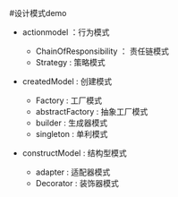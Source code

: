 #设计模式demo

- actionmodel ：行为模式
    - ChainOfResponsibility ： 责任链模式
    - Strategy : 策略模式

- createdModel : 创建模式
    - Factory : 工厂模式
    - abstractFactory : 抽象工厂模式
    - builder : 生成器模式
    - singleton : 单利模式

- constructModel : 结构型模式
    - adapter : 适配器模式
    - Decorator : 装饰器模式
  
